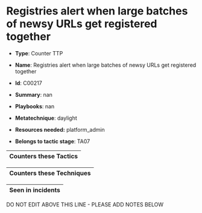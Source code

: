 # Registries alert when large batches of newsy URLs get registered together

* **Type**: Counter TTP

* **Name**: Registries alert when large batches of newsy URLs get registered together

* **Id**: C00217

* **Summary**: nan

* **Playbooks**: nan

* **Metatechnique**: daylight

* **Resources needed:** platform_admin

* **Belongs to tactic stage**: TA07


| Counters these Tactics |
| ---------------------- |



| Counters these Techniques |
| ------------------------- |



| Seen in incidents |
| ----------------- |


DO NOT EDIT ABOVE THIS LINE - PLEASE ADD NOTES BELOW